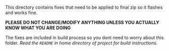 This directory contains fixes that need to be applied to final zip so it flashes and works fine.

**PLEASE DO NOT CHANGE/MODIFY ANYTHING UNLESS YOU ACTUALLY KNOW WHAT YOU ARE DOING**

The fixes are included in build process so you dont need to worry about this folder.
*Read the `README` in home directory of project for build instructions.*
